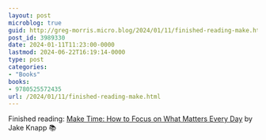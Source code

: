 ```yaml
---
layout: post
microblog: true
guid: http://greg-morris.micro.blog/2024/01/11/finished-reading-make.html
post_id: 3989330
date: 2024-01-11T11:23:00-0000
lastmod: 2024-06-22T16:19:14-0000
type: post
categories:
- "Books"
books:
- 9780525572435
url: /2024/01/11/finished-reading-make.html
---
```

Finished reading: [Make Time: How to Focus on What Matters Every Day](https://micro.blog/books/9780525572435) by Jake Knapp 📚

